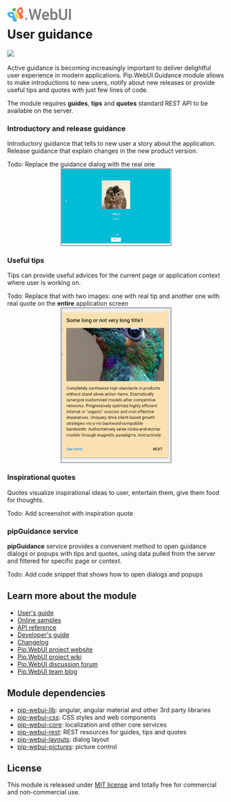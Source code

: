 # <img src="https://github.com/pip-webui/pip-webui/raw/master/doc/Logo.png" alt="Pip.WebUI Logo" style="max-width:30%"> <br/> User guidance

![](https://img.shields.io/badge/license-MIT-blue.svg)

Active guidance is becoming increasingly important to deliver delightful user experience in modern applications.
Pip.WebUI.Guidance module allows to make introductions to new users, notify about new releases or provide useful tips
and quotes with just few lines of code.

The module requires **guides**, **tips** and **quotes** standard REST API to be available on the server.

### Introductory and release guidance

Introductory guidance that tells to new user a story about the application. Release guidance that explain changes in the new product version.

Todo: Replace the guidance dialog with the real one
<a href="doc/images/img-guidance.png" style="border: 3px ridge #c8d2df; width: 50%; margin: auto; display: block">
    <img src="doc/images/img-guidance.png"/>
</a>

### Useful tips

Tips can provide useful advices for the current page or application context where user is working on.

Todo: Replace that with two images: one with real tip and another one with real quote on the **entire** application screen
<a href="doc/images/img-tips.png" style="border: 3px ridge #c8d2df; width: 50%; margin: auto; display: block">
    <img src="doc/images/img-tips.png"/>
</a>

### Inspirational quotes

Quotes visualize inspirational ideas to user, entertain them, give them food for thoughts.

Todo: Add screenshot with inspiration quote

### pipGuidance service

**pipGuidance** service provides a convenient method to open guidance dialogs or popups with tips and quotes, using data pulled from the server and filtered for specific page or context.

Todo: Add code snippet that shows how to open dialogs and popups

## Learn more about the module

- [User's guide](doc/UsersGuide.md)
- [Online samples](http://webui.pipdevs.com/pip-webui-guidance/index.html)
- [API reference](http://webui-api.pipdevs.com/pip-webui-guidance/index.html)
- [Developer's guide](doc/DevelopersGuide.md)
- [Changelog](CHANGELOG.md)
- [Pip.WebUI project website](http://www.pipwebui.org)
- [Pip.WebUI project wiki](https://github.com/pip-webui/pip-webui/wiki)
- [Pip.WebUI discussion forum](https://groups.google.com/forum/#!forum/pip-webui)
- [Pip.WebUI team blog](https://pip-webui.blogspot.com/)

## <a name="dependencies"></a>Module dependencies

* [pip-webui-lib](https://github.com/pip-webui/pip-webui-lib): angular, angular material and other 3rd party libraries
* [pip-webui-css](https://github.com/pip-webui/pip-webui-css): CSS styles and web components
* [pip-webui-core](https://github.com/pip-webui/pip-webui-core): localization and other core services
* [pip-webui-rest](https://github.com/pip-webui/pip-webui-rest): REST resources for guides, tips and quotes
* [pip-webui-layouts](https://github.com/pip-webui/pip-webui-layouts): dialog layout
* [pip-webui-pictures](https://github.com/pip-webui/pip-webui-pictures): picture control

## <a name="license"></a>License

This module is released under [MIT license](License) and totally free for commercial and non-commercial use.
